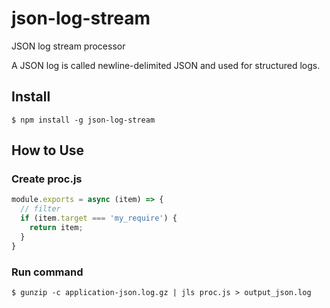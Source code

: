 # json-log-stream

JSON log stream processor

A JSON log is called newline-delimited JSON and used for structured logs.

## Install

```
$ npm install -g json-log-stream
```

## How to Use

### Create proc.js

```js
module.exports = async (item) => {
  // filter
  if (item.target === 'my_require') {
    return item;
  }
}
```

### Run command

```
$ gunzip -c application-json.log.gz | jls proc.js > output_json.log
```
